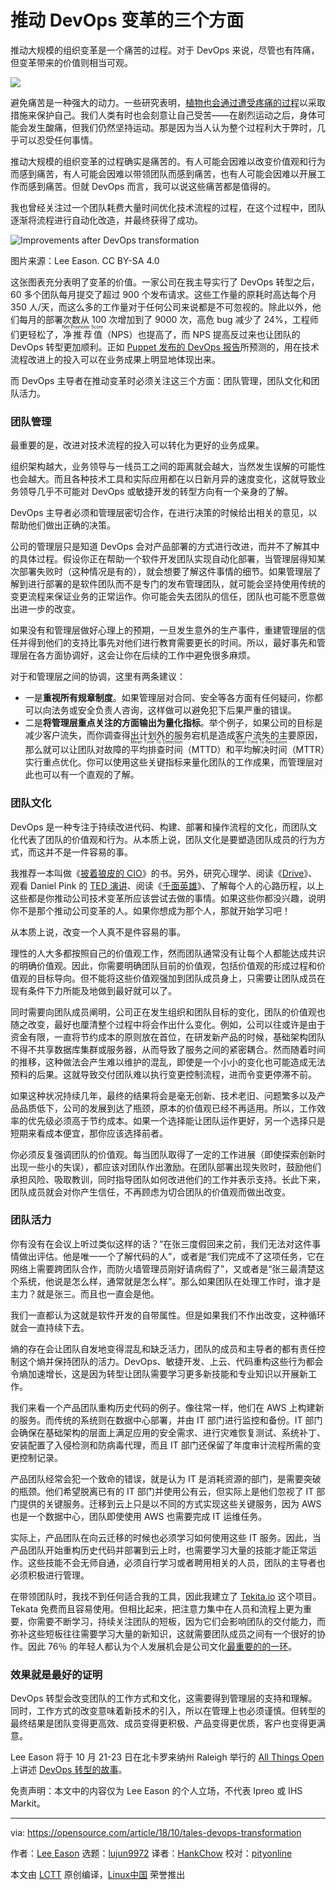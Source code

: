 推动 DevOps 变革的三个方面
======

推动大规模的组织变革是一个痛苦的过程。对于 DevOps 来说，尽管也有阵痛，但变革带来的价值则相当可观。

![](https://opensource.com/sites/default/files/styles/image-full-size/public/lead-images/diversity-inclusion-transformation-change_20180927.png?itok=2E-g10hJ)

避免痛苦是一种强大的动力。一些研究表明，[植物也会通过遭受疼痛的过程][1]以采取措施来保护自己。我们人类有时也会刻意让自己受苦——在剧烈运动之后，身体可能会发生酸痛，但我们仍然坚持运动。那是因为当人认为整个过程利大于弊时，几乎可以忍受任何事情。

推动大规模的组织变革的过程确实是痛苦的。有人可能会因难以改变价值观和行为而感到痛苦，有人可能会因难以带领团队而感到痛苦，也有人可能会因难以开展工作而感到痛苦。但就 DevOps 而言，我可以说这些痛苦都是值得的。

我也曾经关注过一个团队耗费大量时间优化技术流程的过程，在这个过程中，团队逐渐将流程进行自动化改造，并最终获得了成功。

![Improvements after DevOps transformation][3]

图片来源：Lee Eason. CC BY-SA 4.0

这张图表充分表明了变革的价值。一家公司在我主导实行了 DevOps 转型之后，60 多个团队每月提交了超过 900 个发布请求。这些工作量的原耗时高达每个月 350 人/天，而这么多的工作量对于任何公司来说都是不可忽视的。除此以外，他们每月的部署次数从 100 次增加到了 9000 次，高危 bug 减少了 24%，工程师们更轻松了，<ruby>净推荐值<rt>Net Promoter Score</rt></ruby>（NPS）也提高了，而 NPS 提高反过来也让团队的 DevOps 转型更加顺利。正如 [Puppet 发布的 DevOps 报告][4]所预测的，用在技术流程改进上的投入可以在业务成果上明显地体现出来。

而 DevOps 主导者在推动变革时必须关注这三个方面：团队管理，团队文化和团队活力。

### 团队管理

最重要的是，改进对技术流程的投入可以转化为更好的业务成果。

组织架构越大，业务领导与一线员工之间的距离就会越大，当然发生误解的可能性也会越大。而且各种技术工具和实际应用都在以日新月异的速度变化，这就导致业务领导几乎不可能对 DevOps 或敏捷开发的转型方向有一个亲身的了解。

DevOps 主导者必须和管理层密切合作，在进行决策的时候给出相关的意见，以帮助他们做出正确的决策。

公司的管理层只是知道 DevOps 会对产品部署的方式进行改进，而并不了解其中的具体过程。假设你正在帮助一个软件开发团队实现自动化部署，当管理层得知某次部署失败时（这种情况是有的），就会想要了解这件事情的细节。如果管理层了解到进行部署的是软件团队而不是专门的发布管理团队，就可能会坚持使用传统的变更流程来保证业务的正常运作。你可能会失去团队的信任，团队也可能不愿意做出进一步的改变。

如果没有和管理层做好心理上的预期，一旦发生意外的生产事件，重建管理层的信任并得到他们的支持比事先对他们进行教育需要更长的时间。所以，最好事先和管理层在各方面协调好，这会让你在后续的工作中避免很多麻烦。

对于和管理层之间的协调，这里有两条建议：

* 一是**重视所有规章制度**。如果管理层对合同、安全等各方面有任何疑问，你都可以向法务或安全负责人咨询，这样做可以避免犯下后果严重的错误。
* 二是**将管理层重点关注的方面输出为量化指标**。举个例子，如果公司的目标是减少客户流失，而你调查得出计划外的服务宕机是造成客户流失的主要原因，那么就可以让团队对故障的<ruby>平均排查时间<rt>Mean Time To Detection</rt></ruby>（MTTD）和<ruby>平均解决时间<rt>Mean Time To Resolution</rt></ruby>（MTTR）实行重点优化。你可以使用这些关键指标来量化团队的工作成果，而管理层对此也可以有一个直观的了解。

### 团队文化

DevOps 是一种专注于持续改进代码、构建、部署和操作流程的文化，而团队文化代表了团队的价值观和行为。从本质上说，团队文化是要塑造团队成员的行为方式，而这并不是一件容易的事。

我推荐一本叫做《[披着狼皮的 CIO][5]》的书。另外，研究心理学、阅读《[Drive][6]》、观看 Daniel Pink 的 [TED 演讲][7]、阅读《[千面英雄][7]》、了解每个人的心路历程，以上这些都是你推动公司技术变革所应该尝试去做的事情。如果这些你都没兴趣，说明你不是那个推动公司变革的人。如果你想成为那个人，那就开始学习吧！

从本质上说，改变一个人真不是件容易的事。

理性的人大多都按照自己的价值观工作，然而团队通常没有让每个人都能达成共识的明确价值观。因此，你需要明确团队目前的价值观，包括价值观的形成过程和价值观的目标导向。但不能将这些价值观强加到团队成员身上，只需要让团队成员在现有条件下力所能及地做到最好就可以了。

同时需要向团队成员阐明，公司正在发生组织和团队目标的变化，团队的价值观也随之改变，最好也厘清整个过程中将会作出什么变化。例如，公司以往或许是由于资金有限，一直将节约成本的原则放在首位，在研发新产品的时候，基础架构团队不得不共享数据库集群或服务器，从而导致了服务之间的紧密耦合。然而随着时间的推移，这种做法会产生难以维护的混乱，即使是一个小小的变化也可能造成无法预料的后果。这就导致交付团队难以执行变更控制流程，进而令变更停滞不前。

如果这种状况持续几年，最终的结果将会是毫无创新、技术老旧、问题繁多以及产品品质低下，公司的发展到达了瓶颈，原本的价值观已经不再适用。所以，工作效率的优先级必须高于节约成本。如果一个选择能让团队运作更好，另一个选择只是短期来看成本便宜，那你应该选择前者。

你必须反复强调团队的价值观。每当团队取得了一定的工作进展（即使探索创新时出现一些小的失误），都应该对团队作出激励。在团队部署出现失败时，鼓励他们承担风险、吸取教训，同时指导团队如何改进他们的工作并表示支持。长此下来，团队成员就会对你产生信任，不再顾虑为切合团队的价值观而做出改变。

### 团队活力

你有没有在会议上听过类似这样的话？“在张三度假回来之前，我们无法对这件事情做出评估。他是唯一一个了解代码的人”，或者是“我们完成不了这项任务，它在网络上需要跨团队合作，而防火墙管理员刚好请病假了”，又或者是“张三最清楚这个系统，他说是怎么样，通常就是怎么样”。那么如果团队在处理工作时，谁才是主力？就是张三。而且也一直会是他。

我们一直都认为这就是软件开发的自带属性。但是如果我们不作出改变，这种循环就会一直持续下去。

熵的存在会让团队自发地变得混乱和缺乏活力，团队的成员和主导者的都有责任控制这个熵并保持团队的活力。DevOps、敏捷开发、上云、代码重构这些行为都会令熵加速增长，这是因为转型让团队需要学习更多新技能和专业知识以开展新工作。

我们来看一个产品团队重构历史代码的例子。像往常一样，他们在 AWS 上构建新的服务。而传统的系统则在数据中心部署，并由 IT 部门进行监控和备份。IT 部门会确保在基础架构的层面上满足应用的安全需求、进行灾难恢复测试、系统补丁、安装配置了入侵检测和防病毒代理，而且 IT 部门还保留了年度审计流程所需的变更控制记录。

产品团队经常会犯一个致命的错误，就是认为 IT 是消耗资源的部门，是需要突破的瓶颈。他们希望脱离已有的 IT 部门并使用公有云，但实际上是他们忽视了 IT 部门提供的关键服务。迁移到云上只是以不同的方式实现这些关键服务，因为 AWS 也是一个数据中心，团队即使使用 AWS 也需要完成 IT 运维任务。

实际上，产品团队在向云迁移的时候也必须学习如何使用这些 IT 服务。因此，当产品团队开始重构历史代码并部署到云上时，也需要学习大量的技能才能正常运作。这些技能不会无师自通，必须自行学习或者聘用相关的人员，团队的主导者也必须积极进行管理。

在带领团队时，我找不到任何适合我的工具，因此我建立了 [Tekita.io][9] 这个项目。Tekata 免费而且容易使用。但相比起来，把注意力集中在人员和流程上更为重要，你需要不断学习，持续关注团队的短板，因为它们会影响团队的交付能力，而弥补这些短板往往需要学习大量的新知识，这就需要团队成员之间有一个很好的协作。因此 76％ 的年轻人都认为个人发展机会是公司文化[最重要的的一环][10]。

### 效果就是最好的证明

DevOps 转型会改变团队的工作方式和文化，这需要得到管理层的支持和理解。同时，工作方式的改变意味着新技术的引入，所以在管理上也必须谨慎。但转型的最终结果是团队变得更高效、成员变得更积极、产品变得更优质，客户也变得更满意。

Lee Eason 将于 10 月 21-23 日在北卡罗来纳州 Raleigh 举行的 [All Things Open][12] 上讲述 [DevOps 转型的故事][11]。

免责声明：本文中的内容仅为 Lee Eason 的个人立场，不代表 Ipreo 或 IHS Markit。

--------------------------------------------------------------------------------

via: https://opensource.com/article/18/10/tales-devops-transformation

作者：[Lee Eason][a]
选题：[lujun9972][b]
译者：[HankChow](https://github.com/HankChow)
校对：[pityonline](https://github.com/pityonline)

本文由 [LCTT](https://github.com/LCTT/TranslateProject) 原创编译，[Linux中国](https://linux.cn/) 荣誉推出

[a]: https://opensource.com/users/leeeason
[b]: https://github.com/lujun9972
[1]: https://link.springer.com/article/10.1007%2Fs00442-014-2995-6
[2]: /file/411061
[3]: https://opensource.com/sites/default/files/uploads/devops-delays.png "Improvements after DevOps transformation"
[4]: https://puppet.com/resources/whitepaper/state-of-devops-report
[5]: https://www.gartner.com/en/publications/wolf-cio
[6]: https://en.wikipedia.org/wiki/Drive:_The_Surprising_Truth_About_What_Motivates_Us
[7]: https://www.ted.com/talks/dan_pink_on_motivation?language=en#t-2094
[8]: https://en.wikipedia.org/wiki/The_Hero_with_a_Thousand_Faces
[9]: https://tekata.io/
[10]: https://www.execu-search.com/~/media/Resources/pdf/2017_Hiring_Outlook_eBook
[11]: https://allthingsopen.org/talk/tales-from-a-devops-transformation/
[12]: https://allthingsopen.org/
